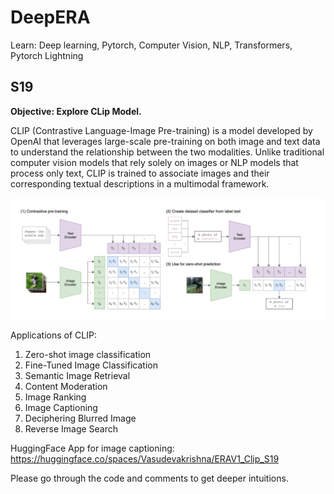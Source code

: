 # DeepERA
Learn: Deep learning, Pytorch, Computer Vision, NLP, Transformers, Pytorch Lightning

## S19
**Objective: Explore CLip Model.**

CLIP (Contrastive Language-Image Pre-training) is a model developed by OpenAI that leverages large-scale pre-training on both image and text data to understand the relationship between the two modalities. Unlike traditional computer vision models that rely solely on images or NLP models that process only text, CLIP is trained to associate images and their corresponding textual descriptions in a multimodal framework.

![Clip Model](./clip.png)

Applications of CLIP:

1. Zero-shot image classification
2. Fine-Tuned Image Classification
3. Semantic Image Retrieval
4. Content Moderation
5. Image Ranking
6. Image Captioning
7. Deciphering Blurred Image
8. Reverse Image Search

HuggingFace App for image captioning: https://huggingface.co/spaces/Vasudevakrishna/ERAV1_Clip_S19

Please go through the code and comments to get deeper intuitions.